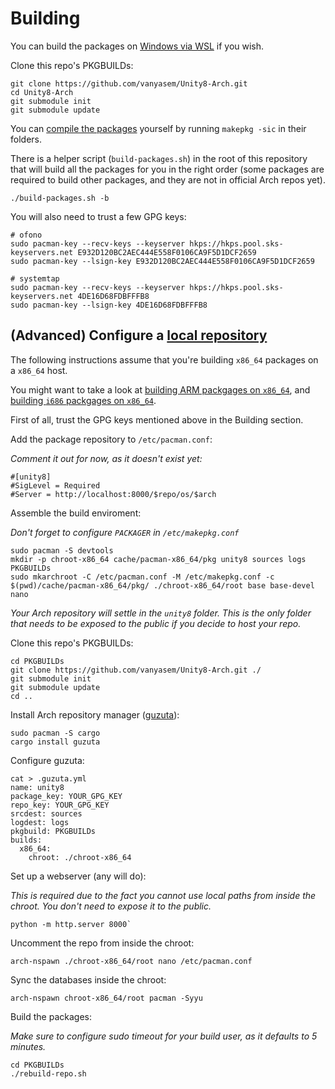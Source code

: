 Building
========

You can build the packages on [Windows via WSL](https://github.com/yuk7/ArchWSL) if you wish.

Clone this repo's PKGBUILDs:
```
git clone https://github.com/vanyasem/Unity8-Arch.git
cd Unity8-Arch
git submodule init
git submodule update
```

You can [compile the packages](https://wiki.archlinux.org/index.php/Makepkg#Usage) yourself by running `makepkg -sic` in their folders.

There is a helper script (`build-packages.sh`) in the root of this repository that will build all the packages for you in the right order (some packages are required to build other packages, and they are not in official Arch repos yet).

```
./build-packages.sh -b
```

You will also need to trust a few GPG keys:
```
# ofono
sudo pacman-key --recv-keys --keyserver hkps://hkps.pool.sks-keyservers.net E932D120BC2AEC444E558F0106CA9F5D1DCF2659
sudo pacman-key --lsign-key E932D120BC2AEC444E558F0106CA9F5D1DCF2659

# systemtap
sudo pacman-key --recv-keys --keyserver hkps://hkps.pool.sks-keyservers.net 4DE16D68FDBFFFB8
sudo pacman-key --lsign-key 4DE16D68FDBFFFB8
```

## (Advanced) Configure a [local repository](https://wiki.archlinux.org/index.php/Pacman/Tips_and_tricks#Custom_local_repository)

The following instructions assume that you're building `x86_64` packages on a `x86_64` host.

You might want to take a look at [building ARM packgages on `x86_64`](BUILDING-ARM.md), and [building `i686` packgages on `x86_64`](BUILDING-I686.md).

First of all, trust the GPG keys mentioned above in the Building section.

Add the package repository to `/etc/pacman.conf`:

_Comment it out for now, as it doesn't exist yet:_
```
#[unity8]
#SigLevel = Required
#Server = http://localhost:8000/$repo/os/$arch
```

Assemble the build enviroment:

_Don't forget to configure `PACKAGER` in `/etc/makepkg.conf`_

```
sudo pacman -S devtools
mkdir -p chroot-x86_64 cache/pacman-x86_64/pkg unity8 sources logs PKGBUILDs
sudo mkarchroot -C /etc/pacman.conf -M /etc/makepkg.conf -c $(pwd)/cache/pacman-x86_64/pkg/ ./chroot-x86_64/root base base-devel nano
```

_Your Arch repository will settle in the `unity8` folder. This is the only folder that needs to be exposed to the public if you decide to host your repo._

Clone this repo's PKGBUILDs:
```
cd PKGBUILDs
git clone https://github.com/vanyasem/Unity8-Arch.git ./
git submodule init
git submodule update
cd ..
```

Install Arch repository manager ([guzuta](https://github.com/eagletmt/guzuta)):
```
sudo pacman -S cargo
cargo install guzuta
```

Configure guzuta:
```
cat > .guzuta.yml
name: unity8
package_key: YOUR_GPG_KEY
repo_key: YOUR_GPG_KEY
srcdest: sources
logdest: logs
pkgbuild: PKGBUILDs
builds:
  x86_64:
    chroot: ./chroot-x86_64
```

Set up a webserver (any will do):

_This is required due to the fact you cannot use local paths from inside the chroot. You don't need to expose it to the public._
```
python -m http.server 8000`
```

Uncomment the repo from inside the chroot:
```
arch-nspawn ./chroot-x86_64/root nano /etc/pacman.conf
```

Sync the databases inside the chroot:
```
arch-nspawn chroot-x86_64/root pacman -Syyu
```

Build the packages:

_Make sure to configure sudo timeout for your build user, as it defaults to 5 minutes._
```
cd PKGBUILDs
./rebuild-repo.sh
```
